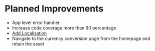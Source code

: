 # Planned Improvements

- App level error handler
- Increase code coverage more than 90 percentage
- [Add Localisation](https://developer.mozilla.org/en-US/docs/Web/JavaScript/Reference/Global_Objects/Intl)
- Navigate to the currency conversion page from the homepage and retain the asset

